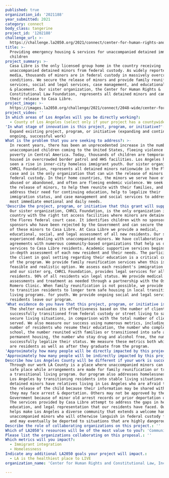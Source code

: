 ```yaml
---
published: true
organization_id: '2021188'
year_submitted: 2021
category: connect
body_class: tangerine
project_id: '1202188'
challenge_url: >-
  https://challenge.la2050.org/2021/connect/center-for-human-rights-and-constitutional-law-inc/
title: >-
  Providing emergency housing & services for unaccompanied detained immigrant
  children
project_summary: >-
  Casa Libre is the only licensed group home in the country receiving
  unaccompanied detained minors from federal custody. As widely reported in the
  media, thousands of minors are in federal custody in massively overcrowded
  conditions. We secure the release of minors and provide family reunification
  services, social and legal services, case management, and educational testing
  & placement. Our sister organization, the Center for Human Rights &
  Constitutional Law Foundation, represents all detained minors and can gain
  their release to Casa Libre.
project_image: >-
  https://images.la2050.org/challenge/2021/connect/2048-wide/center-for-human-rights-and-constitutional-law-inc.jpg
project_video: ''
In which areas of Los Angeles will you be directly working?:
  - County of Los Angeles (select only if your project has a countywide benefit)
'In what stage of innovation is this project, program, or initiative?': >-
  Expand existing project, program, or initiative (expanding and continuing
  ongoing, successful work)
What is the problem that you are seeking to address?: >-
  In recent years, there has been an unprecedented increase in the number of
  unaccompanied children coming to the United States, fleeing violence and
  poverty in Central America. Today, thousands of children are temporarily
  housed in overcrowded border patrol and HHS facilities. Los Angeles has also
  seen a rise in inner-city homeless immigrant youth. Our sister organization,
  CHRCL Foundation, represents all detained minors nationwide in the Flores.
  case and is the only organization that can win the release of minors from
  federal custody. In their home countries, the minors we serve have often been
  abused or abandoned, and often are fleeing endemic violence. We seek to secure
  the release of minors, to help them reunite with their families, and to
  address their need for continuing education, help to legalize their
  immigration status, and case management and social services to address their
  most immediate emotional and daily needs.
'Describe the project, program, or initiative that this grant will support to address the problem identified.': >-
  Our sister organization, CHRCL Foundation, is the only organization in the
  country with the right tot access facilities where minors are detained through
  the Flores federal court case. It identifies children with no sponsors or
  sponsors who have been rejected by the Government and can secure the release
  of these minors to Casa Libre. At Casa Libre we provide a medical,
  educational, social, and legal assessment of all new residents. Our staff is
  experienced dealing with unaccompanied minors. We have collaborative
  agreements with numerous community-based organizations that help us deliver
  services to Casa Libre residents. Academic supportive services begins with an
  in-depth assessment of each new resident and their needs. The participation of
  the client in goal setting regarding their education is a critical component
  of the program. We provide family reunification services when this is a
  feasible and realistic option. We assess each resident's immigration status
  and our sister org, CHRCL Foundation, provides legal services for all
  residents. 90% of all residents win legal status. We provide medical
  assessments and treatment as needed through a partnership with the Oscar
  Romero Clinic. When family reunification is not possible, we provide services
  to transition residents to longer term safe housing in local transitional
  living programs. for youth. We provide ongoing social and legal services after
  residents leave our program.
'What evidence do you have that this project, program, or initiative is or will be successful, and how will you define and measure success?': >-
  The shelter evaluates its effectiveness based on the number of clients
  successfully transitioned from federal custody or street living to safe and
  secure living situations, in comparison with the total number of clients
  served. We also measure our success using numerous metrics, including the
  number of residents who resume their education, the number who complete high
  school, the number reunited with families or transitioned into safe and more
  permanent housing, the number who stay drug and alcohol free, the number who
  successfully legalize their status. We measure these metrics both while minors
  are residents as well as after they graduate from the program.
'Approximately how many people will be directly impacted by this project, program, or initiative?': '27'
'Approximately how many people will be indirectly impacted by this project, program, or initiative?': '200'
Describe how Los Angeles County will be different if your work is successful.: >-
  Through our work LA County is a place where unaccompanied minors can land in a
  safe place while arrangements are made for family reunification or transfer to
  a transitional living program. Our program also addresses homelessness within
  Los Angeles by transitioning residents into stable living situations. Many
  detained minors have relatives living in Los Angeles who are afraid to sponsor
  the release of the child because their information may be shared with ICE and
  they may face arrest & deportation. Others may not be approved by the
  Government because of minor old arrest records or prior deportation orders.
  The services provided by Casa Libre attempt to address the gaps in healthcare,
  education, and legal representation that our residents have faced. Our program
  helps make Los Angeles a diverse community that extends a welcome hand to
  unaccompanied minors who will otherwise languish in federal custody for months
  and may eventually be deported to situations that are highly dangerous.
Describe the role of collaborating organizations on this project.: ''
Which of LA2050’s resources will be of the most value to you?: 'Communications support,Capacity-building and training'
Please list the organizations collaborating on this proposal.: ''
Which metrics will you impact?:
  - Immigrant integration
  - Homelessness
Indicate any additional LA2050 goals your project will impact.:
  - LA is the healthiest place to LIVE
organization_name: 'Center for Human Rights and Constitutional Law, Inc.'

---
```

